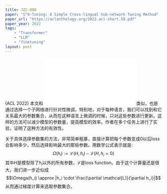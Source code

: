 ```yaml
---
title: JZC-008
paper: "S^4-Tuning: A Simple Cross-lingual Sub-network Tuning Method"
paper_url: "https://aclanthology.org/2022.acl-short.58.pdf" 
paper_year: 2022
tags: 
    - "Transformer"
    - "LLM"
    - "finetuning"
layout: post
---
```

(ACL 2022)
本文和![JZC-007](./2025-03-28-JZC007.md)类似，也是通过选择一个子网络进行针对性微调，特别地，对于每种语言，我们可以找到和它关系最大的参数集合，从而在这种语言上微调的时候，只对这些参数进行更新。这样的方法可以减少模型的参数量，提高模型的效率。作者在多个任务上进行了实验，证明了这种方法的有效性。

关于具体选择参数集的方法，非常简单粗暴，直接计算把每个参数变成0以后loss会影响多少，然后选择影响最大的那些参数。用数学公式表示就是:
$$\Omega(h_i) := \mathcal{L}(H, h_i) - \mathcal{L}(H, h_i = 0)$$
其中$H$是模型除了$h_i$以外的所有参数，$\mathcal{L}$是loss function。由于这个计算量还是很大，我们进一步近似成
$$\Omega(h_i) \approx |h_i \cdot \frac{\partial \mathcal{L}}{\partial h_i}|$$
从而通过梯度计算来选取参数集合。
